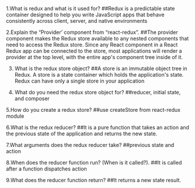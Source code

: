 1.What is redux and what is it used for?
##Redux is a predictable state container designed to help you write JavaScript apps that behave consistently across client, server, and native environments

2.Explain the “Provider’ component from “react-redux”.
##The provider component makes the Redux store available to any nested components that need to access the Redux store. Since any React component in a React Redux app can be connected to the store, most applications will render a provider at the top level, with the entire app's component tree inside of it.

3. What is the redux store object?
##A store is an immutable object tree in Redux. A store is a state container which holds the application's state. Redux can have only a single store in your application

4. What do you need the redux store object for?
##reducer, initial state, and composer

5.How do you create a redux store?
##use createStore from react-redux module

6.What is the redux reducer?
##It is a pure function that takes an action and the previous state of the application and returns the new state.

7.What arguments does the redux reducer take?
##previous state and action

8.When does the reducer function run? (When is it called?).
##It is called after a function dispatches action 

9.What does the reducer function return?
##It returns a new state result.
